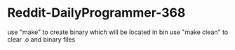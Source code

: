 # Reddit-DailyProgrammer-368
use "make" to create binary which will be located in bin
use "make clean" to clear .o and binary files
